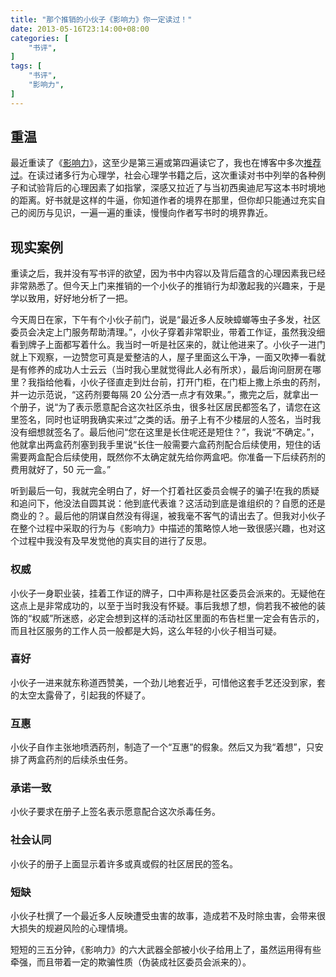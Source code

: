 ```yaml
---
title: "那个推销的小伙子《影响力》你一定读过！"
date: 2013-05-16T23:14:00+08:00
categories: [
    "书评",
]
tags: [
    "书评",
    "影响力",
]
---
```


## 重温

最近重读了《[影响力](http://book.douban.com/subject/5287474/)》，这至少是第三遍或第四遍读它了，我也在博客中多次[推荐过](/post/2009/2009-03-21-influence/)。在读过诸多行为心理学，社会心理学书籍之后，这次重读对书中列举的各种例子和试验背后的心理因素了如指掌，深感又拉近了与当初西奥迪尼写这本书时境地的距离。好书就是这样的牛逼，你知道作者的境界在那里，但你却只能通过充实自己的阅历与见识，一遍一遍的重读，慢慢向作者写书时的境界靠近。

<!--more-->

## 现实案例

重读之后，我并没有写书评的欲望，因为书中内容以及背后蕴含的心理因素我已经非常熟悉了。但今天上门来推销的一个小伙子的推销行为却激起我的兴趣来，于是学以致用，好好地分析了一把。

今天周日在家，下午有个小伙子前门，说是“最近多人反映蟑螂等虫子多发，社区委员会决定上门服务帮助清理。”，小伙子穿着非常职业，带着工作证，虽然我没细看到牌子上面都写着什么。我当时一听是社区来的，就让他进来了。小伙子一进门就上下观察，一边赞您可真是爱整洁的人，屋子里面这么干净，一面又吹捧一看就是有修养的成功人士云云（当时我心里就觉得此人必有所求），最后询问厨房在哪里？我指给他看，小伙子径直走到灶台前，打开门柜，在门柜上撒上杀虫的药剂，并一边示范说，“这药剂要每隔 20 公分洒一点才有效果。”，撒完之后，就拿出一个册子，说“为了表示愿意配合这次社区杀虫，很多社区居民都签名了，请您在这里签名，同时也证明我确实来过”之类的话。册子上有不少楼层的人签名，当时我没有细想就签名了。最后他问“您在这里是长住呢还是短住？”，我说“不确定。”，他就拿出两盒药剂塞到我手里说“长住一般需要六盒药剂配合后续使用，短住的话需要两盒配合后续使用，既然你不太确定就先给你两盒吧。你准备一下后续药剂的费用就好了，50 元一盒。”

听到最后一句，我就完全明白了，好一个打着社区委员会幌子的骗子!在我的质疑和追问下，他没法自圆其说：他到底代表谁？这活动到底是谁组织的？自愿的还是商业的？。最后他的阴谋自然没有得逞，被我毫不客气的请出去了。但我对小伙子在整个过程中采取的行为与《影响力》中描述的策略惊人地一致很感兴趣，也对这个过程中我没有及早发觉他的真实目的进行了反思。

### 权威

小伙子一身职业装，挂着工作证的牌子，口中声称是社区委员会派来的。无疑他在这点上是非常成功的，以至于当时我没有怀疑。事后我想了想，倘若我不被他的装饰的“权威”所迷惑，必定会想到这样的活动社区里面的布告栏里一定会有告示的，而且社区服务的工作人员一般都是大妈，这么年轻的小伙子相当可疑。

### 喜好

小伙子一进来就东称道西赞美，一个劲儿地套近乎，可惜他这套手艺还没到家，套的太空太露骨了，引起我的怀疑了。

### 互惠

小伙子自作主张地喷洒药剂，制造了一个“互惠”的假象。然后又为我“着想”，只安排了两盒药剂的后续杀虫任务。

### 承诺一致

小伙子要求在册子上签名表示愿意配合这次杀毒任务。

### 社会认同

小伙子的册子上面显示着许多或真或假的社区居民的签名。

### 短缺

小伙子杜撰了一个最近多人反映遭受虫害的故事，造成若不及时除虫害，会带来很大损失的规避风险的心理情境。

短短的三五分钟，《影响力》的六大武器全部被小伙子给用上了，虽然运用得有些牵强，而且带着一定的欺骗性质（伪装成社区委员会派来的）。

